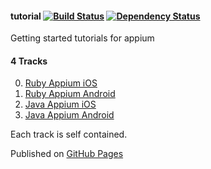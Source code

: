 #### tutorial [![Build Status](https://travis-ci.org/appium/tutorial.svg?branch=master)](https://travis-ci.org/appium/tutorial) [![Dependency Status](https://gemnasium.com/appium/tutorial.svg)](https://gemnasium.com/appium/tutorial)

Getting started tutorials for appium

#### 4 Tracks

0. [Ruby Appium iOS](/modules/source/appium/01_ruby_appium_native_ios_automation)
0. [Ruby Appium Android](/modules/source/appium/02_ruby_appium_native_android_automation)
0. [Java Appium iOS](/modules/source/appium/03_java_appium_native_ios_automation)
0. [Java Appium Android](/modules/source/appium/04_java_appium_native_android_automation)

Each track is self contained.

Published on [GitHub Pages](https://github.com/appium/tutorial/tree/gh-pages)
